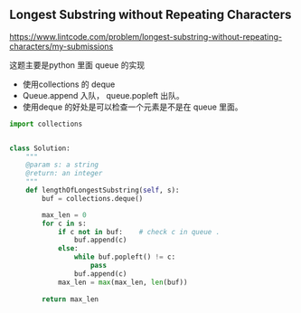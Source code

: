 ## Longest Substring without Repeating Characters 

https://www.lintcode.com/problem/longest-substring-without-repeating-characters/my-submissions



这题主要是python 里面 queue 的实现

+ 使用collections 的 deque 
+ Queue.append  入队， queue.popleft 出队。 
+ 使用deque 的好处是可以检查一个元素是不是在 queue 里面。 

```python 
import collections 


class Solution:
    """
    @param s: a string
    @return: an integer
    """
    def lengthOfLongestSubstring(self, s):
        buf = collections.deque() 

        max_len = 0 
        for c in s: 
            if c not in buf:    # check c in queue . 
                buf.append(c)
            else: 
                while buf.popleft() != c: 
                    pass
                buf.append(c)
            max_len = max(max_len, len(buf))
        
        return max_len
```

